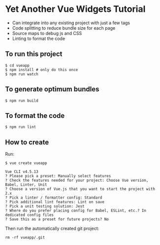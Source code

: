 # Yet Another Vue Widgets Tutorial

- Can integrate into any existing project with just a few tags
- Code splitting to reduce bundle size for each page
- Source maps to debug js and CSS
- Linting to format the code

## To run this project

```
$ cd vueapp
$ npm install # only do this once
$ npm run watch
```

## To generate optimum bundles

```$ npm run build```

## To format the code

```$ npm run lint```

## How to create
Run:

```
$ vue create vueapp

Vue CLI v4.5.13
? Please pick a preset: Manually select features
? Check the features needed for your project: Choose Vue version, Babel, Linter, Unit
? Choose a version of Vue.js that you want to start the project with 2.x
? Pick a linter / formatter config: Standard
? Pick additional lint features: Lint on save
? Pick a unit testing solution: Jest
? Where do you prefer placing config for Babel, ESLint, etc.? In dedicated config files
? Save this as a preset for future projects? No
```

Then run the automatically created git project:

`rm -rf vueapp/.git`